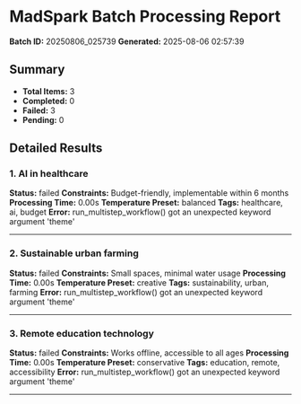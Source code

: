# MadSpark Batch Processing Report

**Batch ID:** 20250806_025739
**Generated:** 2025-08-06 02:57:39

## Summary

- **Total Items:** 3
- **Completed:** 0
- **Failed:** 3
- **Pending:** 0

## Detailed Results

### 1. AI in healthcare

**Status:** failed
**Constraints:** Budget-friendly, implementable within 6 months
**Processing Time:** 0.00s
**Temperature Preset:** balanced
**Tags:** healthcare, ai, budget
**Error:** run_multistep_workflow() got an unexpected keyword argument 'theme'

---

### 2. Sustainable urban farming

**Status:** failed
**Constraints:** Small spaces, minimal water usage
**Processing Time:** 0.00s
**Temperature Preset:** creative
**Tags:** sustainability, urban, farming
**Error:** run_multistep_workflow() got an unexpected keyword argument 'theme'

---

### 3. Remote education technology

**Status:** failed
**Constraints:** Works offline, accessible to all ages
**Processing Time:** 0.00s
**Temperature Preset:** conservative
**Tags:** education, remote, accessibility
**Error:** run_multistep_workflow() got an unexpected keyword argument 'theme'

---

